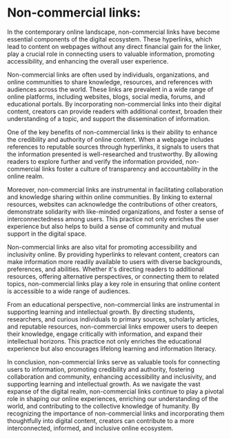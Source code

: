 # Non-commercial links:

In the contemporary online landscape, non-commercial links have become essential components of the digital ecosystem. These hyperlinks, which lead to content on webpages without any direct financial gain for the linker, play a crucial role in connecting users to valuable information, promoting accessibility, and enhancing the overall user experience.

Non-commercial links are often used by individuals, organizations, and online communities to share knowledge, resources, and references with audiences across the world. These links are prevalent in a wide range of online platforms, including websites, blogs, social media, forums, and educational portals. By incorporating non-commercial links into their digital content, creators can provide readers with additional context, broaden their understanding of a topic, and support the dissemination of information.

One of the key benefits of non-commercial links is their ability to enhance the credibility and authority of online content. When a webpage includes references to reputable sources through hyperlinks, it signals to users that the information presented is well-researched and trustworthy. By allowing readers to explore further and verify the information provided, non-commercial links foster a culture of transparency and accountability in the online realm.

Moreover, non-commercial links are instrumental in facilitating collaboration and knowledge sharing within online communities. By linking to external resources, websites can acknowledge the contributions of other creators, demonstrate solidarity with like-minded organizations, and foster a sense of interconnectedness among users. This practice not only enriches the user experience but also helps to build a sense of community and mutual support in the digital space.

Non-commercial links are also vital for promoting accessibility and inclusivity online. By providing hyperlinks to relevant content, creators can make information more readily available to users with diverse backgrounds, preferences, and abilities. Whether it's directing readers to additional resources, offering alternative perspectives, or connecting them to related topics, non-commercial links play a key role in ensuring that online content is accessible to a wide range of audiences.

From an educational perspective, non-commercial links are instrumental in supporting learning and intellectual growth. By directing students, researchers, and curious individuals to primary sources, scholarly articles, and reputable resources, non-commercial links empower users to deepen their knowledge, engage critically with information, and expand their intellectual horizons. This practice not only enriches the educational experience but also encourages lifelong learning and information literacy.

In conclusion, non-commercial links serve as valuable tools for connecting users to information, promoting credibility and authority, fostering collaboration and community, enhancing accessibility and inclusivity, and supporting learning and intellectual growth. As we navigate the vast expanse of the digital realm, non-commercial links continue to play a pivotal role in shaping our online experiences, enriching our understanding of the world, and contributing to the collective knowledge of humanity. By recognizing the importance of non-commercial links and incorporating them thoughtfully into digital content, creators can contribute to a more interconnected, informed, and inclusive online ecosystem.